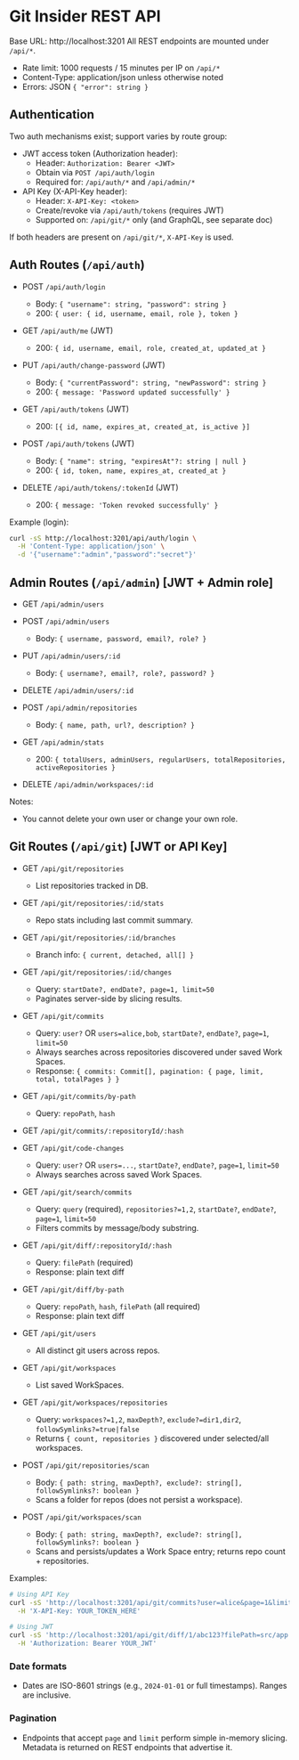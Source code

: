 # Git Insider REST API

Base URL: http://localhost:3201
All REST endpoints are mounted under `/api/*`.

- Rate limit: 1000 requests / 15 minutes per IP on `/api/*`
- Content-Type: application/json unless otherwise noted
- Errors: JSON `{ "error": string }`

## Authentication

Two auth mechanisms exist; support varies by route group:

- JWT access token (Authorization header):
  - Header: `Authorization: Bearer <JWT>`
  - Obtain via `POST /api/auth/login`
  - Required for: `/api/auth/*` and `/api/admin/*`
- API Key (X-API-Key header):
  - Header: `X-API-Key: <token>`
  - Create/revoke via `/api/auth/tokens` (requires JWT)
  - Supported on: `/api/git/*` only (and GraphQL, see separate doc)

If both headers are present on `/api/git/*`, `X-API-Key` is used.


## Auth Routes (`/api/auth`)

- POST `/api/auth/login`
  - Body: `{ "username": string, "password": string }`
  - 200: `{ user: { id, username, email, role }, token }`

- GET `/api/auth/me` (JWT)
  - 200: `{ id, username, email, role, created_at, updated_at }`

- PUT `/api/auth/change-password` (JWT)
  - Body: `{ "currentPassword": string, "newPassword": string }`
  - 200: `{ message: 'Password updated successfully' }`

- GET `/api/auth/tokens` (JWT)
  - 200: `[{ id, name, expires_at, created_at, is_active }]`

- POST `/api/auth/tokens` (JWT)
  - Body: `{ "name": string, "expiresAt"?: string | null }`
  - 200: `{ id, token, name, expires_at, created_at }`

- DELETE `/api/auth/tokens/:tokenId` (JWT)
  - 200: `{ message: 'Token revoked successfully' }`

Example (login):
```bash
curl -sS http://localhost:3201/api/auth/login \
  -H 'Content-Type: application/json' \
  -d '{"username":"admin","password":"secret"}'
```


## Admin Routes (`/api/admin`) [JWT + Admin role]

- GET `/api/admin/users`
- POST `/api/admin/users`
  - Body: `{ username, password, email?, role? }`
- PUT `/api/admin/users/:id`
  - Body: `{ username?, email?, role?, password? }`
- DELETE `/api/admin/users/:id`

- POST `/api/admin/repositories`
  - Body: `{ name, path, url?, description? }`

- GET `/api/admin/stats`
  - 200: `{ totalUsers, adminUsers, regularUsers, totalRepositories, activeRepositories }`

- DELETE `/api/admin/workspaces/:id`

Notes:
- You cannot delete your own user or change your own role.


## Git Routes (`/api/git`) [JWT or API Key]

- GET `/api/git/repositories`
  - List repositories tracked in DB.

- GET `/api/git/repositories/:id/stats`
  - Repo stats including last commit summary.

- GET `/api/git/repositories/:id/branches`
  - Branch info: `{ current, detached, all[] }`

- GET `/api/git/repositories/:id/changes`
  - Query: `startDate?, endDate?, page=1, limit=50`
  - Paginates server-side by slicing results.

- GET `/api/git/commits`
  - Query: `user?` OR `users=alice,bob`, `startDate?`, `endDate?`, `page=1`, `limit=50`
  - Always searches across repositories discovered under saved Work Spaces.
  - Response: `{ commits: Commit[], pagination: { page, limit, total, totalPages } }`

- GET `/api/git/commits/by-path`
  - Query: `repoPath`, `hash`

- GET `/api/git/commits/:repositoryId/:hash`

- GET `/api/git/code-changes`
  - Query: `user?` OR `users=...`, `startDate?`, `endDate?`, `page=1`, `limit=50`
  - Always searches across saved Work Spaces.

- GET `/api/git/search/commits`
  - Query: `query` (required), `repositories?=1,2`, `startDate?`, `endDate?`, `page=1`, `limit=50`
  - Filters commits by message/body substring.

- GET `/api/git/diff/:repositoryId/:hash`
  - Query: `filePath` (required)
  - Response: plain text diff

- GET `/api/git/diff/by-path`
  - Query: `repoPath`, `hash`, `filePath` (all required)
  - Response: plain text diff

- GET `/api/git/users`
  - All distinct git users across repos.

- GET `/api/git/workspaces`
  - List saved WorkSpaces.

- GET `/api/git/workspaces/repositories`
  - Query: `workspaces?=1,2`, `maxDepth?`, `exclude?=dir1,dir2`, `followSymlinks?=true|false`
  - Returns `{ count, repositories }` discovered under selected/all workspaces.

- POST `/api/git/repositories/scan`
  - Body: `{ path: string, maxDepth?, exclude?: string[], followSymlinks?: boolean }`
  - Scans a folder for repos (does not persist a workspace).

- POST `/api/git/workspaces/scan`
  - Body: `{ path: string, maxDepth?, exclude?: string[], followSymlinks?: boolean }`
  - Scans and persists/updates a Work Space entry; returns repo count + repositories.

Examples:
```bash
# Using API Key
curl -sS 'http://localhost:3201/api/git/commits?user=alice&page=1&limit=20' \
  -H 'X-API-Key: YOUR_TOKEN_HERE'

# Using JWT
curl -sS 'http://localhost:3201/api/git/diff/1/abc123?filePath=src/app.js' \
  -H 'Authorization: Bearer YOUR_JWT'
```

### Date formats
- Dates are ISO-8601 strings (e.g., `2024-01-01` or full timestamps). Ranges are inclusive.

### Pagination
- Endpoints that accept `page` and `limit` perform simple in-memory slicing. Metadata is returned on REST endpoints that advertise it.

